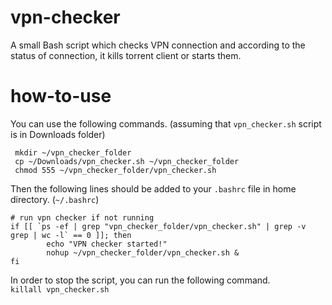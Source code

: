 # vpn-checker
A small Bash script which checks VPN connection and according to the status of connection, it kills torrent client or starts them.

# how-to-use
You can use the following commands. (assuming that `vpn_checker.sh` script is in Downloads folder) <br />
```
 mkdir ~/vpn_checker_folder 
 cp ~/Downloads/vpn_checker.sh ~/vpn_checker_folder
 chmod 555 ~/vpn_checker_folder/vpn_checker.sh 
```

Then the following lines should be added to your `.bashrc` file in home directory. (`~/.bashrc`) <br />

```
# run vpn checker if not running 
if [[ `ps -ef | grep "vpn_checker_folder/vpn_checker.sh" | grep -v grep | wc -l` == 0 ]]; then
        echo "VPN checker started!"
        nohup ~/vpn_checker_folder/vpn_checker.sh &
fi
```

In order to stop the script, you can run the following command. <br />
``` killall vpn_checker.sh ```
